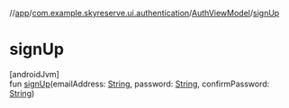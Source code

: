 //[app](../../../index.md)/[com.example.skyreserve.ui.authentication](../index.md)/[AuthViewModel](index.md)/[signUp](sign-up.md)

# signUp

[androidJvm]\
fun [signUp](sign-up.md)(emailAddress: [String](https://kotlinlang.org/api/latest/jvm/stdlib/kotlin/-string/index.html), password: [String](https://kotlinlang.org/api/latest/jvm/stdlib/kotlin/-string/index.html), confirmPassword: [String](https://kotlinlang.org/api/latest/jvm/stdlib/kotlin/-string/index.html))
